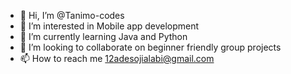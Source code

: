 - 👋 Hi, I’m @Tanimo-codes
- 👀 I’m interested in Mobile app development
- 🌱 I’m currently learning Java and Python
- 💞️ I’m looking to collaborate on beginner friendly group projects
- 📫 How to reach me 12adesojialabi@gmail.com

<!---
Tanimo-codes/Tanimo-codes is a ✨ special ✨ repository because its `README.md` (this file) appears on your GitHub profile.
You can click the Preview link to take a look at your changes.
--->
